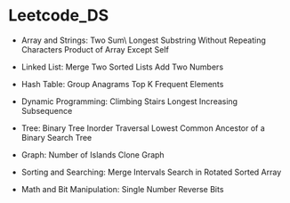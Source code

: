 # Leetcode_DS


- Array and Strings:
Two Sum\\
Longest Substring Without Repeating Characters
Product of Array Except Self

- Linked List:
Merge Two Sorted Lists
Add Two Numbers

- Hash Table:
Group Anagrams
Top K Frequent Elements

- Dynamic Programming:
Climbing Stairs
Longest Increasing Subsequence

- Tree:
Binary Tree Inorder Traversal
Lowest Common Ancestor of a Binary Search Tree

- Graph:
Number of Islands
Clone Graph

- Sorting and Searching:
Merge Intervals
Search in Rotated Sorted Array

- Math and Bit Manipulation:
Single Number
Reverse Bits
